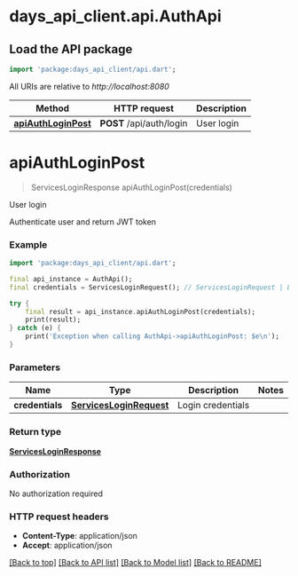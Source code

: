 # days_api_client.api.AuthApi

## Load the API package
```dart
import 'package:days_api_client/api.dart';
```

All URIs are relative to *http://localhost:8080*

Method | HTTP request | Description
------------- | ------------- | -------------
[**apiAuthLoginPost**](AuthApi.md#apiauthloginpost) | **POST** /api/auth/login | User login


# **apiAuthLoginPost**
> ServicesLoginResponse apiAuthLoginPost(credentials)

User login

Authenticate user and return JWT token

### Example
```dart
import 'package:days_api_client/api.dart';

final api_instance = AuthApi();
final credentials = ServicesLoginRequest(); // ServicesLoginRequest | Login credentials

try {
    final result = api_instance.apiAuthLoginPost(credentials);
    print(result);
} catch (e) {
    print('Exception when calling AuthApi->apiAuthLoginPost: $e\n');
}
```

### Parameters

Name | Type | Description  | Notes
------------- | ------------- | ------------- | -------------
 **credentials** | [**ServicesLoginRequest**](ServicesLoginRequest.md)| Login credentials | 

### Return type

[**ServicesLoginResponse**](ServicesLoginResponse.md)

### Authorization

No authorization required

### HTTP request headers

 - **Content-Type**: application/json
 - **Accept**: application/json

[[Back to top]](#) [[Back to API list]](../README.md#documentation-for-api-endpoints) [[Back to Model list]](../README.md#documentation-for-models) [[Back to README]](../README.md)

